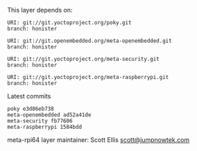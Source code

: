 This layer depends on:

    URI: git://git.yoctoproject.org/poky.git
    branch: honister

    URI: git://git.openembedded.org/meta-openembedded.git
    branch: honister

    URI: git://git.yoctoproject.org/meta-security.git
    branch: honister

    URI: git://git.yoctoproject.org/meta-raspberrypi.git
    branch: honister

Latest commits

    poky e3d86eb738
    meta-openembedded ad52a41de
    meta-security fb77606
    meta-raspberrypi 1584bdd

meta-rpi64 layer maintainer: Scott Ellis <scott@jumpnowtek.com>
